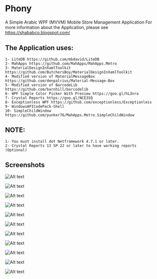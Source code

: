 # Phony
A Simple Arabic WPF (MVVM) Mobile Store Management Application
For more information about the Application, please see 
https://shababco.blogspot.com/ 

## The Application uses:
	1- LiteDB https://github.com/mbdavid/LiteDB
	2- MahApps https://github.com/MahApps/MahApps.Metro
	3- MaterialDesignInXamlToolkit https://github.com/ButchersBoy/MaterialDesignInXamlToolkit
	4- Modified version of MaterialMessageBox https://github.com/denpalrius/Material-Message-Box
	5- Modified version of BarcodeLib https://github.com/barnhill/barcodelib
	6- WPF Simple Color Picker With Preview https://goo.gl/hL3nra
	7- Crystal Reports https://goo.gl/NCE3SQ
	8- Exceptionless WPF https://github.com/exceptionless/Exceptionless
	9- WindowsAPICodePack-Shell
	10- SimpleChildWindow https://github.com/punker76/MahApps.Metro.SimpleChildWindow


## NOTE:
	1- You must install dot Netframework 4.7.1 or later.
	2- Crystal Reports 13 SP 22 or later to have working reports (Optional)

## Screenshots

![Alt text](https://imgur.com/1fYxRnW.png "Login Window")

![Alt text](https://imgur.com/0BdGsOs.png "Normal Main Window")

![Alt text](https://imgur.com/eiW2xTV.png "Maxmized Dark Main Window With Current User in Edit Mode")

![Alt text](https://imgur.com/9PLejWG.png "Settings Window")

![Alt text](https://imgur.com/vznG30G.png "Settings Window with some colors")

![Alt text](https://imgur.com/HW3zeQB.png "New Bill Window")

![Alt text](https://imgur.com/Gy8GjPZ.png "Generate BarCode Window")

![Alt text](https://imgur.com/iT64tMy.png "Items Window")

![Alt text](https://imgur.com/FFosCKR.png "Items Window with Add New Item Flyout panel opened 1")

![Alt text](https://imgur.com/FzAnwvo.png "Items Window with Add New Item Flyout panel opened 2")

![Alt text](https://imgur.com/2tdF2LR.png "Store Info Window")